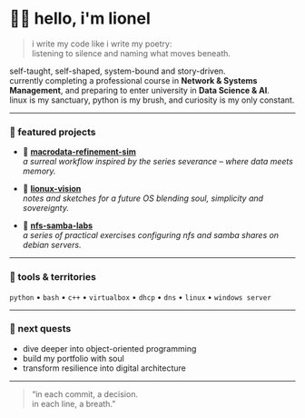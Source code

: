 # 👋🏽 hello, i'm lionel

> i write my code like i write my poetry:  
> listening to silence and naming what moves beneath.

self-taught, self-shaped, system-bound and story-driven.  
currently completing a professional course in **Network & Systems Management**, and preparing to enter university in **Data Science & AI**.  
linux is my sanctuary, python is my brush, and curiosity is my only constant.

---

### 🌟 featured projects

- 🔹 [**macrodata-refinement-sim**](https://github.com/lionelpt/macrodata-refinement-sim)  
  *a surreal workflow inspired by the series severance – where data meets memory.*

- 🔹 [**lionux-vision**](https://github.com/lionelpt/lionux-vision)  
  *notes and sketches for a future OS blending soul, simplicity and sovereignty.*

- 🔹 [**nfs-samba-labs**](https://github.com/lionelpt/nfs-samba-labs)  
  *a series of practical exercises configuring nfs and samba shares on debian servers.*

---

### 🧰 tools & territories  
`python` • `bash` • `c++` • `virtualbox` • `dhcp` • `dns` • `linux` • `windows server`

---

### 🌱 next quests  
- dive deeper into object-oriented programming  
- build my portfolio with soul  
- transform resilience into digital architecture  

---

> “in each commit, a decision.  
> in each line, a breath.”  
